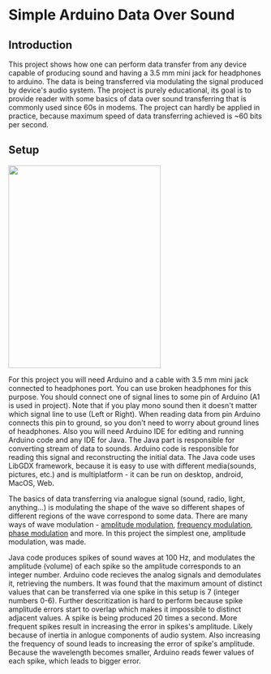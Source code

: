 # Simple Arduino Data Over Sound
## Introduction
  This project shows how one can perform data transfer from any device capable of producing sound and having a 3.5 mm mini jack for headphones to arduino. 
The data is being transferred via modulating the signal produced by device's audio system. The project is purely educational, its goal is to provide reader 
with some basics of data over sound transferring that is commonly used since 60s in modems. The project can hardly be applied in practice, 
because maximum speed of data transferring achieved is ~60 bits per second.

## Setup

<img src="https://user-images.githubusercontent.com/66104180/209701223-4b9deaf5-bf26-456b-a9e2-286be31ba553.jpg" width="300" height="400" />

For this project you will need Arduino and a cable with 3.5 mm mini jack connected to headphones port. You can use broken headphones for this purpose. 
You should connect one of signal lines to some pin of Arduino (A1 is used in project). Note that if you play mono sound then it doesn't matter which 
signal line to use (Left or Right). When reading data from pin Arduino connects this pin to ground, so you don't need to worry about ground lines of headphones.
Also you will need Arduino IDE for editing and running Arduino code and any IDE for Java. The Java part is responsible for converting stream of data to sounds. Arduino
code is responsible for reading this signal and reconstructing the initial data. The Java code uses LibGDX framework, because it is easy to use with 
different media(sounds, pictures, etc.) and is multiplatform - it can be run on desktop, android, MacOS, Web. 

The basics of data transferring via analogue signal (sound, radio, light, anything...) is modulating the shape of the wave so different shapes of different regions of
the wave correspond to some data. There are many ways of wave modulation - [amplitude modulation](https://en.wikipedia.org/wiki/Amplitude_modulation), 
[frequency modulation](https://en.wikipedia.org/wiki/Frequency_modulation), [phase modulation](https://en.wikipedia.org/wiki/Phase_modulation) and more. In this project
the simplest one, amplitude modulation, was made.

Java code produces spikes of sound waves at 100 Hz, and modulates the amplitude (volume) of each spike so the amplitude corresponds to an integer number.
Arduino code recieves the analog signals and demodulates it, retrieving the numbers. It was found that the maximum amount of distinct values that can be transferred via
one spike in this setup is 7 (integer numbers 0-6). Further descritization is hard to perform because spike amplitude errors start to overlap which makes it impossible to
distinct adjacent values. A spike is being produced 20 times a second. More frequent spikes result in increasing the error in spikes's amplitude. Likely because of inertia 
in anlogue components of audio system. Also increasing the frequency of sound leads to increasing the error of spike's amplitude. Because the wavelength becomes smaller,
Arduino reads fewer values of each spike, which leads to bigger error. 
